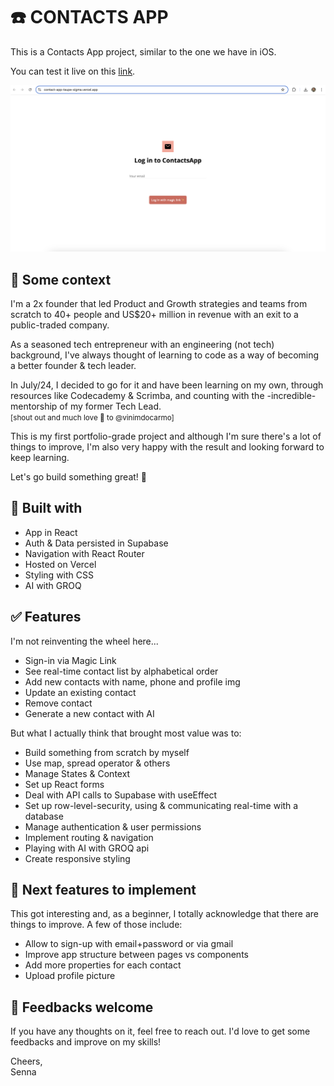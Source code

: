 <h1>☎️ CONTACTS APP</h1>

<p>This is a Contacts App project, similar to the one we have in iOS. </p>

<p>You can test it live on this <a href="https://contact-app-taupe-sigma.vercel.app/">link</a>.</p>

<img src="public/HomePage.png"/>

<h2>🧭 Some context</h2>
<p>I'm a 2x founder that led Product and Growth strategies and teams from scratch to 40+ people and US$20+ million in revenue with an exit to a public-traded company.</p>
<p>As a seasoned tech entrepreneur with an engineering (not tech) background, I've always thought of learning to code as a way of becoming a better founder & tech leader. </p>
<p>In July/24, I decided to go for it and have been learning on my own, through resources like Codecademy & Scrimba, and counting with the -incredible- mentorship of my former Tech Lead. <br/><small>[shout out and much love 💜 to @vinimdocarmo]</small></p> 
<p>This is my first portfolio-grade project and although I'm sure there's a lot of things to improve, I'm also very happy with the result and looking forward to keep learning.</p>
<p>Let's go build something great! 🤘</p>

<h2>🧰 Built with</h2>
<ul>
    <li>App in React</li>
    <li>Auth & Data persisted in Supabase</li>
    <li>Navigation with React Router</li>
    <li>Hosted on Vercel</li>
    <li>Styling with CSS</li>
    <li>AI with GROQ</li>
</ul>

<h2>✅ Features</h2>
I'm not reinventing the wheel here...
<ul>
    <li>Sign-in via Magic Link</li>
    <li>See real-time contact list by alphabetical order</li>
    <li>Add new contacts with name, phone and profile img</li>
    <li>Update an existing contact</li>
    <li>Remove contact</li>
    <li>Generate a new contact with AI</li>
</ul>

<div>
But what I actually think that brought most value was to:
<ul>
    <li>Build something from scratch by myself</li>
    <li>Use map, spread operator & others</li>
    <li>Manage States & Context</li>
    <li>Set up React forms</li>
    <li>Deal with API calls to Supabase with useEffect</li>
    <li>Set up row-level-security, using & communicating real-time with a database</li>
    <li>Manage authentication & user permissions</li>
    <li>Implement routing & navigation</li>
    <li>Playing with AI with GROQ api</li>
    <li>Create responsive styling</li>
</ul>
</div>

<h2>🔮 Next features to implement</h2>
This got interesting and, as a beginner, I totally acknowledge that there are things to improve. A few of those include: 
<ul>
    <li>Allow to sign-up with email+password or via gmail</li>
    <li>Improve app structure between pages vs components</li>
    <li>Add more properties for each contact</li>
    <li>Upload profile picture</li>
</ul>

<h2>💬 Feedbacks welcome</h2>
<p>If you have any thoughts on it, feel free to reach out. I'd love to get some feedbacks and improve on my skills!</p>
Cheers,
<br/>
Senna
